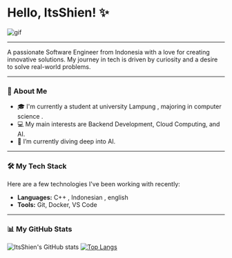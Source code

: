 # Hello, ItsShien! ✨

![gif](https://github.com/user-attachments/assets/97b76a1a-c5f4-4c97-a0b7-2ecb70e62330)

---

A passionate Software Engineer from Indonesia with a love for creating innovative solutions. My journey in tech is driven by curiosity and a desire 
to solve real-world problems.

---
### 🚀 About Me

- 🎓 I'm currently a student at university Lampung , majoring in computer science .
- 💻 My main interests are Backend Development, Cloud Computing, and AI.
- 🌱 I’m currently diving deep into AI.

---

### 🛠️ My Tech Stack

Here are a few technologies I've been working with recently:

- **Languages:** C++ , Indonesian , english
- **Tools:** Git, Docker, VS Code

---

### 📊 My GitHub Stats

![ItsShien's GitHub stats](https://github-readme-stats.vercel.app/api?username=ItsShien&show_icons=true&theme=radical)
[![Top Langs](https://github-readme-stats.vercel.app/api/top-langs/?username=ItsShien&layout=compact&theme=vision-friendly-dark)](https://github.com/anuraghazra/github-readme-stats)
